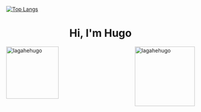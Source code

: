 
[![Top Langs](https://github-readme-stats.vercel.app/api/top-langs/?username=lagahehugo&count_private=true&langs_count=10&layout=compact&theme=dark)](https://github.com/lagahehugo/github-readme-stats)

<h1 align="center">Hi, I'm Hugo</h1>

<div>
<img align="left" src="https://github-readme-stats.vercel.app/api/top-langs/?username=lagahehugo&layout=compact" alt="lagahehugo" height="140"/>
<img align="right" src="https://github-readme-stats.vercel.app/api?username=lagahehugo&show_icons=true&theme=compact" alt="lagahehugo" height="160" />
</div>